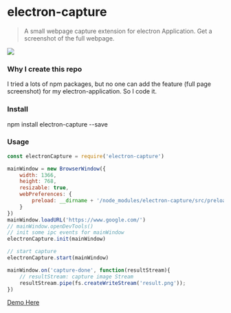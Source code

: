 # electron-capture

> A small webpage capture extension for electron Application. Get a screenshot of the full webpage.

![](http://o80ronwlu.bkt.clouddn.com/electron-capture.gif)

### Why I create this repo
I tried a lots of npm packages, but no one can add the feature (full page screenshot) for my electron-application. So I code it.

### Install

npm install electron-capture --save

### Usage

``` javascript
const electronCapture = require('electron-capture')

mainWindow = new BrowserWindow({
    width: 1366,
    height: 768,
    resizable: true,
    webPreferences: {
        preload: __dirname + '/node_modules/electron-capture/src/preload.js'
    }
})
mainWindow.loadURL('https://www.google.com/')
// mainWindow.openDevTools()
// init some ipc events for mainWindow
electronCapture.init(mainWindow)

// start capture
electronCapture.start(mainWindow)

mainWindow.on('capture-done', function(resultStream){
    // resultStream: capture image Stream
    resultStream.pipe(fs.createWriteStream('result.png'));
})
```

[Demo Here](https://github.com/GeoffZhu/electron-capture/tree/master/demo)

